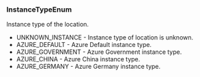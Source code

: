 ### InstanceTypeEnum
Instance type of the location.

- UNKNOWN_INSTANCE - Instance type of location is unknown.
- AZURE_DEFAULT - Azure Default instance type.
- AZURE_GOVERNMENT - Azure Government instance type.
- AZURE_CHINA - Azure China instance type.
- AZURE_GERMANY - Azure Germany instance type.
